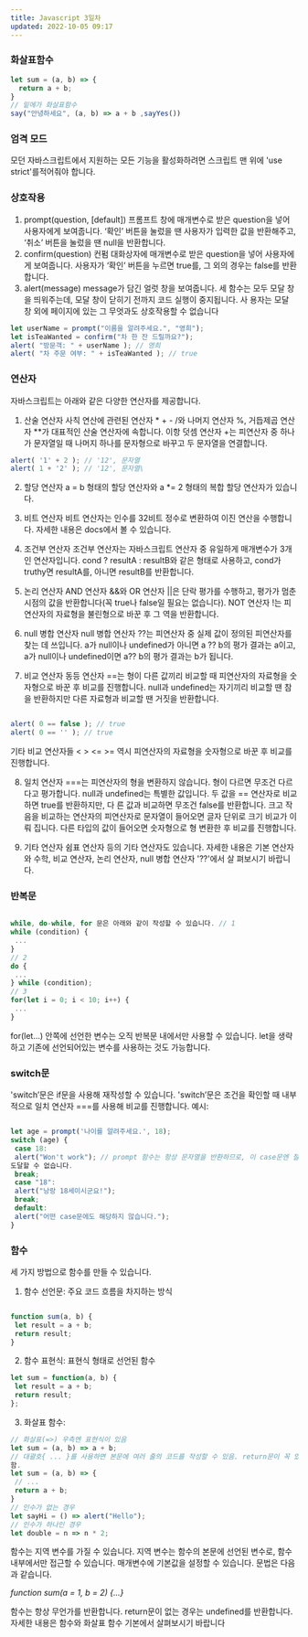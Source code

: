 ```yaml
---
title: Javascript 3일차
updated: 2022-10-05 09:17
---
```

<div class="divider"></div>

### 화살표함수

```javascript
let sum = (a, b) => {
  return a + b;
}
// 밑에가 화살표함수
say("안녕하세요", (a, b) => a + b ,sayYes())
```

<div class="divider"></div>

### 엄격 모드
모던 자바스크립트에서 지원하는 모든 기능을 활성화하려면 스크립트 맨 위에 'use strict'를적어줘야 합니다.

<div class="divider"></div>

### 상호작용
1. prompt(question, [default])
프롬프트 창에 매개변수로 받은 question을 넣어 사용자에게 보여줍니다. ‘확인’ 버튼을 눌렀을 땐 사용자가 입력한 값을 반환해주고, ‘취소’ 버튼을 눌렀을 땐 null을 반환합니다.
2. confirm(question)
컨펌 대화상자에 매개변수로 받은 question을 넣어 사용자에게 보여줍니다. 사용자가 ‘확인’ 버튼을 누르면 true를, 그 외의 경우는 false를 반환합니다.
3. alert(message)
message가 담긴 얼럿 창을 보여줍니다. 세 함수는 모두 모달 창을 띄워주는데, 모달 창이 닫히기 전까지 코드 실행이 중지됩니다. 사
용자는 모달 창 외에 페이지에 있는 그 무엇과도 상호작용할 수 없습니다

```javascript
let userName = prompt("이름을 알려주세요.", "영희");
let isTeaWanted = confirm("차 한 잔 드릴까요?");
alert( "방문객: " + userName ); // 영희
alert( "차 주문 여부: " + isTeaWanted ); // true
```
<div class="divider"></div>

### 연산자
자바스크립트는 아래와 같은 다양한 연산자를 제공합니다. 
1. 산술 연산자
사칙 연산에 관련된 연산자 * + - /와 나머지 연산자 %, 거듭제곱 연산자 **가 대표적인 산술 연산자에 속합니다. 이항 덧셈 연산자 +는 피연산자 중 하나가 문자열일 때 나머지 하나를 문자형으로 바꾸고 두
문자열을 연결합니다. 
```javascript
alert( '1' + 2 ); // '12', 문자열
alert( 1 + '2' ); // '12', 문자열\
```

2. 할당 연산자
a = b 형태의 할당 연산자와 a *= 2 형태의 복합 할당 연산자가 있습니다.

3. 비트 연산자
비트 연산자는 인수를 32비트 정수로 변환하여 이진 연산을 수행합니다. 자세한 내용은 docs에서 볼 수 있습니다. 
4. 조건부 연산자
조건부 연산자는 자바스크립트 연산자 중 유일하게 매개변수가 3개인 연산자입니다. cond ?
resultA : resultB와 같은 형태로 사용하고, cond가 truthy면 resultA를, 아니면 resultB를 반환합니다. 
5. 논리 연산자
AND 연산자 &&와 OR 연산자 ||은 단락 평가를 수행하고, 평가가 멈춘 시점의 값을 반환합니다(꼭 true나 false일 필요는 없습니다). NOT 연산자 !는 피연산자의 자료형을 불린형으로 바꾼 후 그 역을 반환합니다.
6. null 병합 연산자
null 병합 연산자 ??는 피연산자 중 실제 값이 정의된 피연산자를 찾는 데 쓰입니다. a가 null이나 undefined가 아니면 a ?? b의 평가 결과는 a이고, a가 null이나 undefined이면 a?? b의 평가 결과는 b가 됩니다. 
7. 비교 연산자
동등 연산자 ==는 형이 다른 값끼리 비교할 때 피연산자의 자료형을 숫자형으로 바꾼 후 비교를 진행합니다. null과 undefined는 자기끼리 비교할 땐 참을 반환하지만 다른 자료형과 비교할 땐 거짓을 반환합니다. 
```javascript

alert( 0 == false ); // true
alert( 0 == '' ); // true
```
기타 비교 연산자들 < > <= >= 역시 피연산자의 자료형을 숫자형으로 바꾼 후 비교를 진행합니다. 

8. 일치 연산자 ===는 피연산자의 형을 변환하지 않습니다. 형이 다르면 무조건 다르다고 평가합니다. null과 undefined는 특별한 값입니다. 두 값을 == 연산자로 비교하면 true를 반환하지만, 다
른 값과 비교하면 무조건 false를 반환합니다. 크고 작음을 비교하는 연산자의 피연산자로 문자열이 들어오면 글자 단위로 크기 비교가 이뤄
집니다. 다른 타입의 값이 들어오면 숫자형으로 형 변환한 후 비교를 진행합니다. 

9. 기타 연산자
쉼표 연산자 등의 기타 연산자도 있습니다.
자세한 내용은 기본 연산자와 수학, 비교 연산자, 논리 연산자, null 병합 연산자 '??'에서 살
펴보시기 바랍니다.

<div class="divider"></div>

### 반복문
```javascript

while, do-while, for 문은 아래와 같이 작성할 수 있습니다. // 1
while (condition) {
 ...
}
// 2
do {
 ...
} while (condition);
// 3
for(let i = 0; i < 10; i++) {
 ...
}
```
for(let...) 안쪽에 선언한 변수는 오직 반복문 내에서만 사용할 수 있습니다. let을 생략하고 기존에 선언되어있는 변수를 사용하는 것도 가능합니다.

<div class="divider"></div>

### switch문
'switch’문은 if문을 사용해 재작성할 수 있습니다. 'switch’문은 조건을 확인할 때 내부적으로
일치 연산자 ===를 사용해 비교를 진행합니다. 예시:
```javascript

let age = prompt('나이를 알려주세요.', 18);
switch (age) {
 case 18:
 alert("Won't work"); // prompt 함수는 항상 문자열을 반환하므로, 이 case문엔 절대
도달할 수 없습니다.
 break;
 case "18":
 alert("낭랑 18세이시군요!");
 break;
 default:
 alert("어떤 case문에도 해당하지 않습니다.");
}
```

<div class="divider"></div>

### 함수

세 가지 방법으로 함수를 만들 수 있습니다. 
1. 함수 선언문: 주요 코드 흐름을 차지하는 방식
```javascript

function sum(a, b) {
 let result = a + b;
 return result;
}
```

2. 함수 표현식: 표현식 형태로 선언된 함수
```javascript
let sum = function(a, b) {
 let result = a + b;
 return result;
};
```

3. 화살표 함수:

```javascript
// 화살표(=>) 우측엔 표현식이 있음
let sum = (a, b) => a + b;
// 대괄호{ ... }를 사용하면 본문에 여러 줄의 코드를 작성할 수 있음. return문이 꼭 있어야
함.
let sum = (a, b) => {
 // ...
 return a + b;
}
// 인수가 없는 경우
let sayHi = () => alert("Hello");
// 인수가 하나인 경우
let double = n => n * 2;
```
함수는 지역 변수를 가질 수 있습니다. 지역 변수는 함수의 본문에 선언된 변수로, 함수 내부에서만 접근할 수 있습니다. 매개변수에 기본값을 설정할 수 있습니다. 문법은 다음과 같습니다. <br>

<em>function sum(a = 1, b = 2) {...}</em><br>

함수는 항상 무언가를 반환합니다. return문이 없는 경우는 undefined를 반환합니다. <br>
자세한 내용은 함수와 화살표 함수 기본에서 살펴보시기 바랍니다